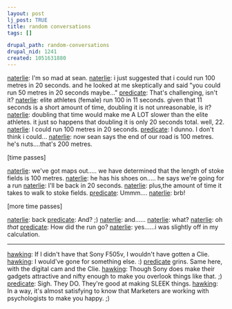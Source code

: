 ```yaml
--- 
layout: post
lj_post: TRUE
title: random conversations
tags: []

drupal_path: random-conversations
drupal_nid: 1241
created: 1051631880
---
```

<a href="http://naterlie.livejournal.com">naterlie</a>: I'm so mad at sean.
<a href="http://naterlie.livejournal.com">naterlie</a>: i just suggested that i could run 100 metres in 20 seconds. and he looked at me skeptically and said "you could run 50 metres in 20 seconds maybe..."
<a href="http://predicate.livejournal.com">predicate</a>: That's challenging, isn't it?
<a href="http://naterlie.livejournal.com">naterlie</a>: elite athletes (female) run 100 in 11 seconds. given that 11 seconds is a short amount of time, doubling it is not unreasonable, is it?
<a href="http://naterlie.livejournal.com">naterlie</a>: doubling that time would make me A LOT slower than the elite athletes. it just so happens that doubling it is only 20 seconds total. well, 22.
<a href="http://naterlie.livejournal.com">naterlie</a>: I could run 100 metres in 20 seconds.
<a href="http://predicate.livejournal.com">predicate</a>: I dunno. I don't think i could...
<a href="http://naterlie.livejournal.com">naterlie</a>: now sean says the end of our road is 100 metres. he's nuts....that's 200 metres.

[time passes]
<!--break-->
<a href="http://naterlie.livejournal.com">naterlie</a>: we've got maps out..... we have determined that the length of stoke fields is 100 metres.
<a href="http://naterlie.livejournal.com">naterlie</a>: he has his shoes on..... he says we're going for a run
<a href="http://naterlie.livejournal.com">naterlie</a>: I'll be back in 20 seconds.
<a href="http://naterlie.livejournal.com">naterlie</a>: plus,the amount of time it takes to walk to stoke fields.
<a href="http://predicate.livejournal.com">predicate</a>: Ummm....
<a href="http://naterlie.livejournal.com">naterlie</a>: brb!

[more time passes]

<a href="http://naterlie.livejournal.com">naterlie</a>: back
<a href="http://predicate.livejournal.com">predicate</a>: And? ;)
<a href="http://naterlie.livejournal.com">naterlie</a>: and......
<a href="http://naterlie.livejournal.com">naterlie</a>: what?
<a href="http://naterlie.livejournal.com">naterlie</a>: oh *that*
<a href="http://predicate.livejournal.com">predicate</a>: How did the run go?
<a href="http://naterlie.livejournal.com">naterlie</a>: yes......i was slightly off in my calculation.

<hr/>

<a href="http://hawking.livejournal.com">hawking</a>: If I didn't have that Sony F505v, I wouldn't have gotten a Clie.
<a href="http://hawking.livejournal.com">hawking</a>: I would've gone for something else. :)
<a href="http://predicate.livejournal.com">predicate</a> grins. Same here, with the digital cam and the Clie.
<a href="http://hawking.livejournal.com">hawking</a>: Though Sony does make their gadgets attractive and nifty enough to make you overlook things like that. ;)
<a href="http://predicate.livejournal.com">predicate</a>: Sigh. They DO. They're good at making SLEEK things.
<a href="http://hawking.livejournal.com">hawking</a>: In a way, it's almost satisfying to know that Marketers are working with psychologists to make you happy. ;)
